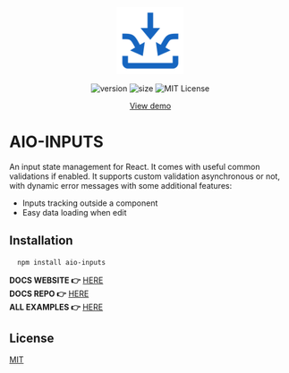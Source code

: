 <br />
<div align="center">
<a href="https://github.com/klm-lab/store/#readme" target="_blank">
     <img src="assets/icon.svg" alt="icon" width="120" height="120">

</a>

![version][version-shield]
![size][size-shield]
![MIT License][license-shield]

<div>
<a align="center" href="https://codesandbox.io/s/inputs-demo-28ztx4" target="_blank">View demo</a>
</div>
</div>

# AIO-INPUTS

An input state management for React. It comes with useful common validations if enabled. It supports custom validation asynchronous or not, with dynamic error messages with some additional features:
* Inputs tracking outside a component
* Easy data loading when edit<br/>

## Installation

```sh
  npm install aio-inputs
  ```
**DOCS WEBSITE 👉** [HERE][docs-site]<br/>
**DOCS REPO 👉** [HERE][docs-repo]<br/>
**ALL EXAMPLES 👉** [HERE][example-links]

## License

[MIT][license-url]


[size-shield]: https://img.shields.io/bundlephobia/minzip/aio-inputs/2.1.12?style=for-the-badge

[license-shield]: https://img.shields.io/github/license/klm-lab/inputs?style=for-the-badge

[version-shield]: https://img.shields.io/npm/v/aio-inputs?style=for-the-badge
[example-links]: https://github.com/klm-lab/inputs/tree/dev/examples#readme
[docs-repo]: https://github.com/klm-lab/aio-inputs-docs#readme
[docs-site]: https://aio-inputs.netlify.app
[edit-link]: https://github.com/klm-lab/inputs/blob/dev/examples/edit.tsx


[license-url]: https://choosealicense.com/licenses/mit/
